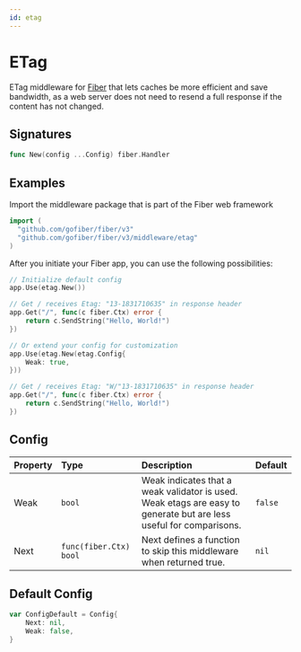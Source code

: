 ```yaml
---
id: etag
---
```


# ETag

ETag middleware for [Fiber](https://github.com/gofiber/fiber) that lets caches be more efficient and save bandwidth, as a web server does not need to resend a full response if the content has not changed.

## Signatures

```go
func New(config ...Config) fiber.Handler
```

## Examples

Import the middleware package that is part of the Fiber web framework

```go
import (
  "github.com/gofiber/fiber/v3"
  "github.com/gofiber/fiber/v3/middleware/etag"
)
```

After you initiate your Fiber app, you can use the following possibilities:

```go
// Initialize default config
app.Use(etag.New())

// Get / receives Etag: "13-1831710635" in response header
app.Get("/", func(c fiber.Ctx) error {
    return c.SendString("Hello, World!")
})

// Or extend your config for customization
app.Use(etag.New(etag.Config{
    Weak: true,
}))

// Get / receives Etag: "W/"13-1831710635" in response header
app.Get("/", func(c fiber.Ctx) error {
    return c.SendString("Hello, World!")
})
```

## Config

| Property | Type                    | Description                                                                                                        | Default |
|:---------|:------------------------|:-------------------------------------------------------------------------------------------------------------------|:--------|
| Weak     | `bool`                  | Weak indicates that a weak validator is used. Weak etags are easy to generate but are less useful for comparisons. | `false` |
| Next     | `func(fiber.Ctx) bool` | Next defines a function to skip this middleware when returned true.                                                | `nil`   |

## Default Config

```go
var ConfigDefault = Config{
    Next: nil,
    Weak: false,
}
```
